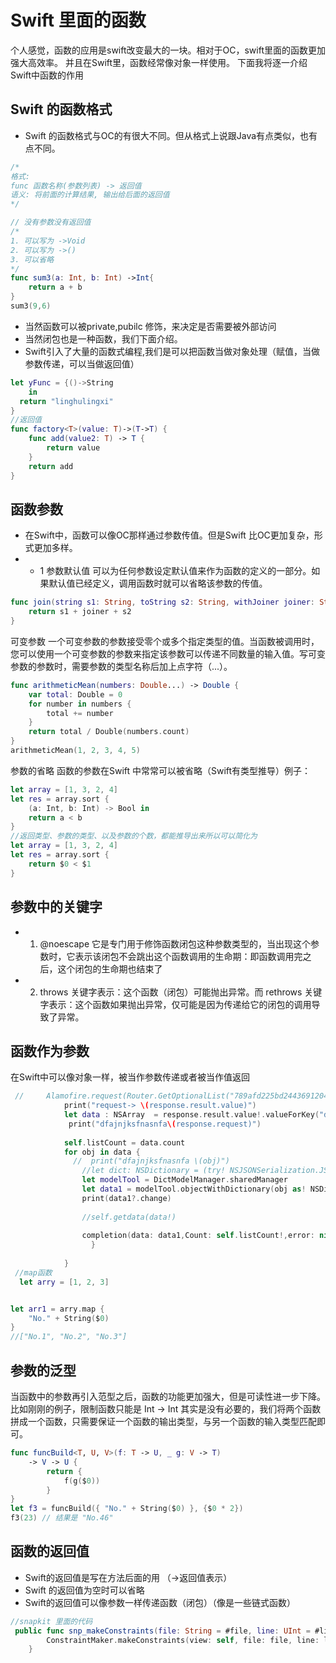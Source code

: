 # Swift 里面的函数
个人感觉，函数的应用是swift改变最大的一块。相对于OC，swift里面的函数更加强大高效率。
并且在Swift里，函数经常像对象一样使用。
下面我将逐一介绍Swift中函数的作用
## Swift 的函数格式
* Swift 的函数格式与OC的有很大不同。但从格式上说跟Java有点类似，也有点不同。
``` Swift
/*
格式:
func 函数名称(参数列表) -> 返回值
语义: 将前面的计算结果, 输出给后面的返回值
*/

// 没有参数没有返回值
/*
1. 可以写为 ->Void
2. 可以写为 ->()
3. 可以省略
*/
func sum3(a: Int, b: Int) ->Int{
    return a + b
}
sum3(9,6)
``` 
* 当然函数可以被private,pubilc 修饰，来决定是否需要被外部访问
* 当然闭包也是一种函数，我们下面介绍。
* Swift引入了大量的函数式编程,我们是可以把函数当做对象处理（赋值，当做参数传递，可以当做返回值）
``` Swift
let yFunc = {()->String
    in
  return "linghulingxi"
}
//返回值
func factory<T>(value: T)->(T->T) {
    func add(value2: T) -> T {
        return value
    }
    return add
}
``` 

## 函数参数
* 在Swift中，函数可以像OC那样通过参数传值。但是Swift 比OC更加复杂，形式更加多样。
* * 1 参数默认值   		 可以为任何参数设定默认值来作为函数的定义的一部分。如果默认值已经定义，调用函数时就可以省略该参数的传值。
``` Swift
func join(string s1: String, toString s2: String, withJoiner joiner: String = "hello") -> String {
    return s1 + joiner + s2
} 
``` 

 可变参数 一个可变参数的参数接受零个或多个指定类型的值。当函数被调用时，您可以使用一个可变参数的参数来指定该参数可以传递不同数量的输入值。写可变参数的参数时，需要参数的类型名称后加上点字符（...）。
``` Swift
func arithmeticMean(numbers: Double...) -> Double {
    var total: Double = 0
    for number in numbers {
        total += number
    }
    return total / Double(numbers.count)
}
arithmeticMean(1, 2, 3, 4, 5)
``` 
 参数的省略 函数的参数在Swift 中常常可以被省略（Swift有类型推导）例子：
``` Swift
let array = [1, 3, 2, 4]
let res = array.sort {
    (a: Int, b: Int) -> Bool in
    return a < b
}
//返回类型、参数的类型、以及参数的个数，都能推导出来所以可以简化为
let array = [1, 3, 2, 4]
let res = array.sort {
    return $0 < $1
}

``` 

## 参数中的关键字

*  1. @noescape 它是专门用于修饰函数闭包这种参数类型的，当出现这个参数时，它表示该闭包不会跳出这个函数调用的生命期：即函数调用完之后，这个闭包的生命期也结束了


*  2. throws 关键字表示：这个函数（闭包）可能抛出异常。而 rethrows 关键字表示：这个函数如果抛出异常，仅可能是因为传递给它的闭包的调用导致了异常。

## 函数作为参数
在Swift中可以像对象一样，被当作参数传递或者被当作值返回
``` Swift
 //     Alamofire.request(Router.GetOptionalList("789afd225bd2443691204a486657696d")).validate().responseJSON { response  in
            print("request-> \(response.result.value)")
            let data : NSArray  = response.result.value!.valueForKey("data")as! NSArray
             print("dfajnjksfnasnfa\(response.request)")
          
            self.listCount = data.count
            for obj in data {
              //  print("dfajnjksfnasnfa \(obj)")
                //let dict: NSDictionary = (try! NSJSONSerialization.JSONObjectWithData(obj as! NSData, options: .AllowFragments)) as! NSDictionary
                let modelTool = DictModelManager.sharedManager
                let data1 = modelTool.objectWithDictionary(obj as! NSDictionary, cls: OptionModel.self) as? OptionModel
                print(data1?.change)
              
                //self.getdata(data!)
               
                completion(data: data1,Count: self.listCount!,error: nil)
                  }
                
            }
 //map函数
  let arry = [1, 2, 3]


let arr1 = arry.map {
    "No." + String($0)
}  
//["No.1", "No.2", "No.3"]   
``` 

## 参数的泛型
当函数中的参数再引入范型之后，函数的功能更加强大，但是可读性进一步下降。比如刚刚的例子，限制函数只能是 Int -> Int 其实是没有必要的，我们将两个函数拼成一个函数，只需要保证一个函数的输出类型，与另一个函数的输入类型匹配即可。
``` Swift
func funcBuild<T, U, V>(f: T -> U, _ g: V -> T)
    -> V -> U {
        return {
            f(g($0))
        }
}
let f3 = funcBuild({ "No." + String($0) }, {$0 * 2})
f3(23) // 结果是 "No.46"
``` 
## 函数的返回值
* Swift的返回值是写在方法后面的用 （->返回值表示）
* Swift 的返回值为空时可以省略
* Swift的返回值可以像参数一样传递函数（闭包）（像是一些链式函数）
``` Swift
//snapkit 里面的代码
 public func snp_makeConstraints(file: String = #file, line: UInt = #line, @noescape closure: (make: ConstraintMaker) -> Void) -> Void {
        ConstraintMaker.makeConstraints(view: self, file: file, line: line, closure: closure)
    }
    
``` 

